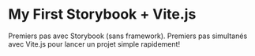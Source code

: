 # My First Storybook + Vite.js

Premiers pas avec Storybook (sans framework).
Premiers pas simultanés avec Vite.js pour lancer un projet simple rapidement!
